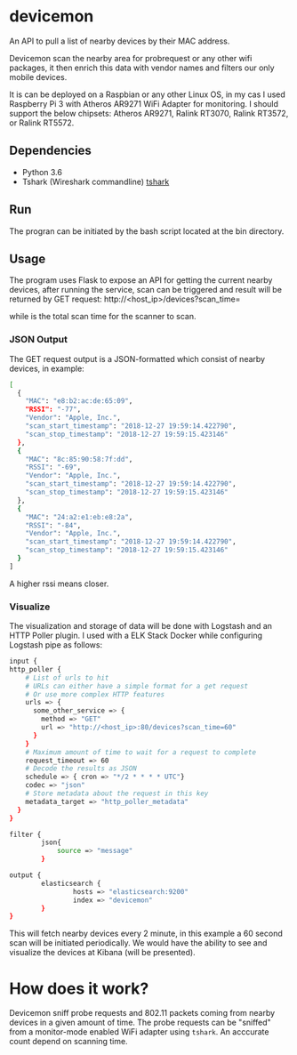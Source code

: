 
# devicemon 

An API to pull a list of nearby devices by their MAC address.

Devicemon scan the nearby area for probrequest or any other wifi packages,
it then enrich this data with vendor names and filters our only mobile devices.
 
It is can be deployed on a Raspbian or any other Linux OS, in my cas I used Raspberry Pi 3 with Atheros AR9271 WiFi Adapter for monitoring.
I should support the below chipsets:
Atheros AR9271, Ralink RT3070, Ralink RT3572, or Ralink RT5572.


## Dependencies

- Python 3.6 
- Tshark (Wireshark commandline) [tshark](https://www.wireshark.org/docs/man-pages/tshark.html) 


## Run

The progran can be initiated by the bash script located at the bin directory.


## Usage

The program uses Flask to expose an API for getting the current nearby devices, 
after running the service, scan can be triggered and result will be returned by GET request:
http://<host_ip>/devices?scan_time=<time>

while <time> is the total scan time for the scanner to scan.


###  JSON Output

The GET request output is a JSON-formatted which consist of nearby devices, in example:
```bash
[
  {
    "MAC": "e8:b2:ac:de:65:09", 
    "RSSI": "-77", 
    "Vendor": "Apple, Inc.", 
    "scan_start_timestamp": "2018-12-27 19:59:14.422790", 
    "scan_stop_timestamp": "2018-12-27 19:59:15.423146"
  }, 
  {
    "MAC": "8c:85:90:58:7f:dd", 
    "RSSI": "-69", 
    "Vendor": "Apple, Inc.", 
    "scan_start_timestamp": "2018-12-27 19:59:14.422790", 
    "scan_stop_timestamp": "2018-12-27 19:59:15.423146"
  }, 
  {
    "MAC": "24:a2:e1:eb:e8:2a", 
    "RSSI": "-84", 
    "Vendor": "Apple, Inc.", 
    "scan_start_timestamp": "2018-12-27 19:59:14.422790", 
    "scan_stop_timestamp": "2018-12-27 19:59:15.423146"
  }
]
```

A higher rssi means closer. 


### Visualize 

The visualization and storage of data will be done with Logstash and an HTTP Poller plugin.
I used with a ELK Stack Docker while configuring Logstash pipe as follows:
```bash
input {
http_poller {
    # List of urls to hit
    # URLs can either have a simple format for a get request
    # Or use more complex HTTP features
    urls => {
      some_other_service => {
        method => "GET"
        url => "http://<host_ip>:80/devices?scan_time=60"
      }
    }
    # Maximum amount of time to wait for a request to complete
    request_timeout => 60
    # Decode the results as JSON
    schedule => { cron => "*/2 * * * * UTC"}
    codec => "json"
    # Store metadata about the request in this key
    metadata_target => "http_poller_metadata"
  }
}

filter {
        json{
            source => "message"
        }

output {
        elasticsearch {
                hosts => "elasticsearch:9200"
                index => "devicemon"
        }
}
```

This will fetch nearby devices every 2 minute, in this example a 60 second scan will be initiated periodically.
We would have the ability to see and visualize the devices at Kibana (will be presented).



How does it work?
==================

Devicemon sniff probe requests and 802.11 packets coming from nearby devices in a given amount of time.
The probe requests can be "sniffed" from a monitor-mode enabled WiFi adapter using `tshark`.
An acccurate count depend on scanning time.
